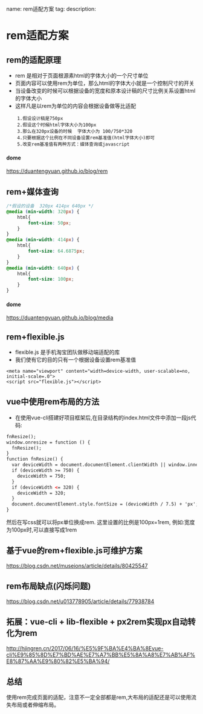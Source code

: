 name: rem适配方案
tag:
description: 


# rem适配方案

## rem的适配原理

- rem 是相对于页面根源素html的字体大小的一个尺寸单位
- 页面内容可以使用rem为单位，那么html的字体大小就是一个控制尺寸的开关
- 当设备改变的时候可以根据设备的宽度和原本设计稿的尺寸比例关系设置html的字体大小
- 这样凡是以rem为单位的内容会根据设备做等比适配

```text
    1.假设设计稿是750px
    2.假设这个时候html字体大小为100px
    3.那么在320px设备的时候  字体大小为 100/750*320
    4.只要根据这个比例在不同设备设置rem基准值(html字体大小)即可
    5.改变rem基准值有两种方式：媒体查询或javascript
```
#### dome

https://duantengyuan.github.io/blog/rem




## rem+媒体查询

```css
/*假设的设备  320px 414px 640px */
@media (min-width: 320px) {
    html{
        font-size: 50px;
    }
}
@media (min-width: 414px) {
    html{
        font-size: 64.6875px;
    }
}
@media (min-width: 640px) {
    html{
        font-size: 100px;
    }
}
```
#### dome

https://duantengyuan.github.io/blog/media



## rem+flexible.js

- flexible.js 是手机淘宝团队做移动端适配的库
- 我们使有它的目的只有一个根据设备设置rem基准值

```
<meta name="viewport" content="width=device-width, user-scalable=no, initial-scale=.0">
<script src="flexible.js"></script>
```

## vue中使用rem布局的方法
- 在使用vue-cli搭建好项目框架后,在目录结构的index.html文件中添加一段js代码:

``` html
fnResize();
window.onresize = function () {
  fnResize();
}
function fnResize() {
  var deviceWidth = document.documentElement.clientWidth || window.innerWidth;
  if (deviceWidth >= 750) {
    deviceWidth = 750;
  }
  if (deviceWidth <= 320) {
    deviceWidth = 320;
  }
  document.documentElement.style.fontSize = (deviceWidth / 7.5) + 'px';
}

```
然后在写css就可以将px单位换成rem.
这里设置的比例是100px=1rem,
例如:宽度为100px时,可以直接写成1rem


## 基于vue的rem+flexible.js可维护方案

https://blog.csdn.net/museions/article/details/80425547

## rem布局缺点(闪烁问题)

https://blog.csdn.net/u013778905/article/details/77938784

## 拓展：vue-cli + lib-flexible + px2rem实现px自动转化为rem

http://hjingren.cn/2017/06/16/%E5%9F%BA%E4%BA%8Evue-cli%E9%85%8D%E7%BD%AE%E7%A7%BB%E5%8A%A8%E7%AB%AF%E8%87%AA%E9%80%82%E5%BA%94/


## 总结

使用rem完成页面的适配，注意不一定全部都是rem,大布局的适配还是可以使用流失布局或者伸缩布局。